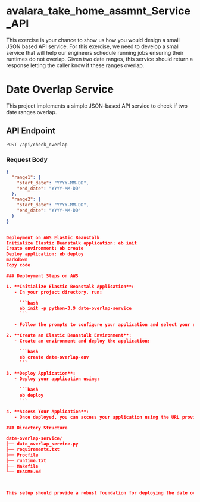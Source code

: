 # avalara_take_home_assmnt_Service_API
This exercise is your chance to show us how you would design a small JSON based API service. For this exercise, we need to develop a small service that will help our engineers schedule running jobs ensuring their runtimes do not overlap. Given two date ranges, this service should return a response letting the caller know if these ranges overlap.


# Date Overlap Service

This project implements a simple JSON-based API service to check if two date ranges overlap.

## API Endpoint

`POST /api/check_overlap`

### Request Body

```json
{
  "range1": {
    "start_date": "YYYY-MM-DD",
    "end_date": "YYYY-MM-DD"
  },
  "range2": {
    "start_date": "YYYY-MM-DD",
    "end_date": "YYYY-MM-DD"
  }
}


Deployment on AWS Elastic Beanstalk
Initialize Elastic Beanstalk application: eb init
Create environment: eb create
Deploy application: eb deploy
markdown
Copy code

### Deployment Steps on AWS

1. **Initialize Elastic Beanstalk Application**:
   - In your project directory, run:

     ```bash
     eb init -p python-3.9 date-overlap-service
     ```

   - Follow the prompts to configure your application and select your region.

2. **Create an Elastic Beanstalk Environment**:
   - Create an environment and deploy the application:

     ```bash
     eb create date-overlap-env
     ```

3. **Deploy Application**:
   - Deploy your application using:

     ```bash
     eb deploy
     ```

4. **Access Your Application**:
   - Once deployed, you can access your application using the URL provided by Elastic Beanstalk, typically in the format `http://<environment-name>.<region>.elasticbeanstalk.com`.

### Directory Structure

date-overlap-service/
├── date_overlap_service.py
├── requirements.txt
├── Procfile
├── runtime.txt
├── Makefile
└── README.md



This setup should provide a robust foundation for deploying the date overlap service on AWS Elastic Beanstalk.

